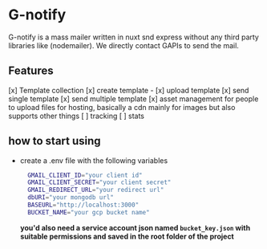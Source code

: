 # G-notify

G-notify is a mass mailer written in nuxt snd express without  any third party libraries like (nodemailer).
We directly contact GAPIs to send the mail.

## Features
[x] Template collection 
[x] create template -
[x] upload template 
[x] send single template 
[x] send multiple template 
[x] asset management for people to upload files for hosting, basically a cdn mainly for images but also supports other things
[ ] tracking
[ ] stats
## how to start using
- create a .env file with the following variables
  ```bash
    GMAIL_CLIENT_ID="your client id"
    GMAIL_CLIENT_SECRET="your client secret"
    GMAIL_REDIRECT_URL="your redirect url"
    dbURI="your mongodb url"
    BASEURL="http://localhost:3000"
    BUCKET_NAME="your gcp bucket name"
  ```

  **you'd also need a service account json named `bucket_key.json`  with suitable permissions and saved in the root folder of the project**